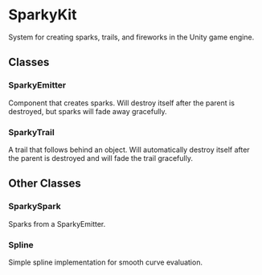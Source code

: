 # SparkyKit
System for creating sparks, trails, and fireworks in the Unity game engine.

## Classes

### SparkyEmitter
Component that creates sparks.  Will destroy itself after the parent is destroyed, but sparks will fade away gracefully.

### SparkyTrail
A trail that follows behind an object.  Will automatically destroy itself after the parent is destroyed and will fade the trail gracefully.

## Other Classes

### SparkySpark
Sparks from a SparkyEmitter.

### Spline
Simple spline implementation for smooth curve evaluation.